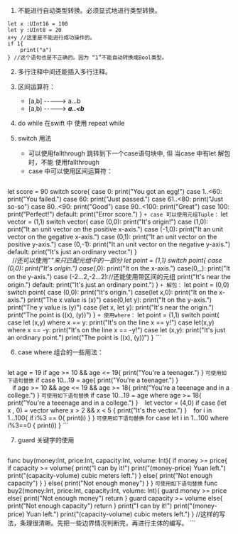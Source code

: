 1. 不能进行自动类型转换。必须显式地进行类型转换。
```
let x :UInt16 = 100
let y :UInt8 = 20
x+y //这里是不能进行成功操作的。
if 1{
    print("a")
} //这个语句也是不正确的。因为 “1”不能自动转换成Bool类型。
```

2. 多行注释中间还能插入多行注释。

3. 区间运算符：
    + [a,b] -----> a...b
    + [a,b) -----> ***a..<b***

4. do while 在swift 中 使用 repeat while

5. switch 用法
    + 可以使用fallthrough 跳转到下一个case语句块中, 但 当case 中有let 解包时，不能 使用fallthrough
    + case 中可以使用区间运算符：
        ```
let score = 90
switch score{
case 0:
    print("You got an egg!")
case 1..<60:
    print("You failed.")
case 60:
    print("Just passed.")
case 61..<80:
    print("Just so-so")
case 80..<90:
    print("Good")
case 90..<100:
    print("Great")
case 100:
    print("Perfect!")
default:
    print("Error score.")
}
        ```
    + case 可以使用元组Tuple：
        ```
let vector = (1,1)
switch vector{
case (0,0):
    print("It's origin!")
case (1,0):
    print("It an unit vector on the positive x-axis.")
case (-1,0):
    print("It an unit vector on the gegative x-axis.")
case (0,1):
    print("It an unit vector on the positive y-axis.")
case (0,-1):
    print("It an unit vector on the negative y-axis.")
default:
    print("It's just an ordinary vector.")
}        
        ```
        ```
//还可以使用"_"来只匹配元组中的一部分
let point = (1,1)
switch point{
case (0,0):
    print("It's origin.")
case(_,0):
    print("It on the x-axis.")
case(0,_):
    print("It on the y-axis.")
case (-2...2,-2...2)://还能使用带区间的元组
    print("It's near the origin.")
default:
    print("It's just an ordinary point.")
}
        ```
    + 解包：
        ```
let point = (0,0)
switch point{
case (0,0):
    print("It's origin.")
case(let x,0):
    print("It on the x-axis.")
    print("The x value is \(x)")
case(0,let y):
    print("It on the y-axis.")
    print("The y value is \(y)")
case (let x, let y):
    print("It's near the origin.")
    print("The point is (\(x), \(y))")
}
        ```
    + 使用where：
        ```
let point = (1,1)
switch point{
case let (x,y) where x == y:
    print("It's on the line x == y!")
case let(x,y) where x == -y:
    print("It's on the line x == -y!")
case let (x,y):
    print("It's just an ordinary point.")
    print("The point is (\(x), \(y))")
}
        ```

6. case where 组合的一些用法：
    ```
let age = 19
if age >= 10 && age <= 19{
    print("You're a teenager.")
}
    ```
可使用如下语句替换
    ```
if case 10...19 = age{
    print("You're a teenager.")
}   
    ```
    ```
if age >= 10 && age <= 19 && age >= 18{
    print("You're a teeenage and in a college.")
}
    ```
可使用如下语句替换
    ```
if case 10...19 = age where age >= 18{
    print("You're a teeenage and in a college.")
}
    ```
    ```
let vector = (4,0)
if case (let x , 0) = vector where x > 2 && x < 5 {
    print("It's the vector.")
}
    ```
    ```
for i in 1...100{
    if i%3 == 0{
        print(i)
    }
}
    ```
可使用如下语句替换
    ```
for case let i in 1...100 where i%3==0 {
    print(i)
}
    ```

7. guard 关键字的使用
    ```
func buy(money:Int, price:Int, capacity:Int, volume: Int){
    if money >= price{
        if capacity >= volume{
            print("I can by it!")
            print("\(money-price) Yuan left.")
            print("\(capacity-volume) cubic meters left.")
        }
        else{
            print("Not enough capacity")
        }
    }
    else{
        print("Not enough money")
    }
}
    ```
可使用如下语句替换
    ```
func buy2(money:Int, price:Int, capacity:Int, volume: Int){
    guard money >= price else{
        print("Not enough money")
        return
    }
    guard capacity >= volume else{
        print("Not enough capacity")
        return
    }
    print("I can by it!")
    print("\(money-price) Yuan left.")
    print("\(capacity-volume) cubic meters left.")
}
//这样的写法，条理很清晰。先把一些边界情况判断完，再进行主体的编写。
    ```
    